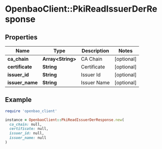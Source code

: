 # OpenbaoClient::PkiReadIssuerDerResponse

## Properties

| Name | Type | Description | Notes |
| ---- | ---- | ----------- | ----- |
| **ca_chain** | **Array&lt;String&gt;** | CA Chain | [optional] |
| **certificate** | **String** | Certificate | [optional] |
| **issuer_id** | **String** | Issuer Id | [optional] |
| **issuer_name** | **String** | Issuer Name | [optional] |

## Example

```ruby
require 'openbao_client'

instance = OpenbaoClient::PkiReadIssuerDerResponse.new(
  ca_chain: null,
  certificate: null,
  issuer_id: null,
  issuer_name: null
)
```

